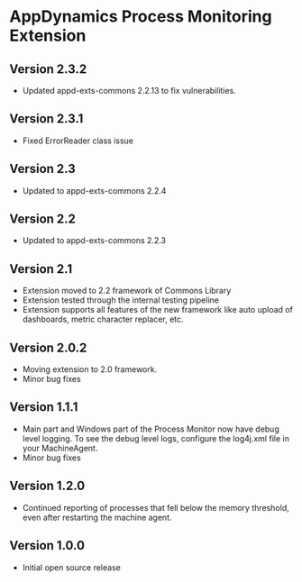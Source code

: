 # AppDynamics Process Monitoring Extension

## Version 2.3.2
* Updated appd-exts-commons 2.2.13 to fix vulnerabilities.

## Version 2.3.1
* Fixed ErrorReader class issue

## Version 2.3
* Updated to appd-exts-commons 2.2.4

## Version 2.2
 * Updated to appd-exts-commons 2.2.3

## Version 2.1
 * Extension moved to 2.2 framework of Commons Library
 * Extension tested through the internal testing pipeline
 * Extension supports all features of the new framework like auto upload of dashboards, metric character replacer, etc.
 


## Version 2.0.2
* Moving extension to 2.0 framework.
* Minor bug fixes


## Version 1.1.1

* Main part and Windows part of the Process Monitor now have debug level logging. To see the debug level logs,
configure the log4j.xml file in your MachineAgent.
* Minor bug fixes


## Version 1.2.0

* Continued reporting of processes that fell below the memory threshold, even after restarting the machine agent. 


## Version 1.0.0

* Initial open source release


